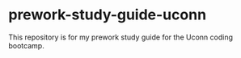 # prework-study-guide-uconn
This repository is for my prework study guide for the Uconn coding bootcamp.
